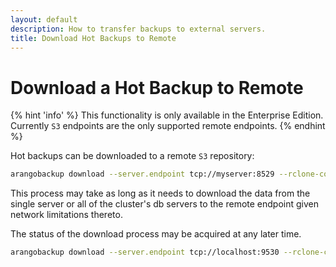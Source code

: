 ```yaml
---
layout: default
description: How to transfer backups to external servers.
title: Download Hot Backups to Remote
---
```

Download a Hot Backup to Remote
===============================

{% hint 'info' %}
This functionality is only available in the Enterprise Edition.
Currently `S3` endpoints are the only supported remote endpoints.
{% endhint %}

Hot backups can be downloaded to a remote `S3` repository:

```bash
arangobackup download --server.endpoint tcp://myserver:8529 --rclone-config-file /path/to/remote.json --identifier 2019-05-13T07.15.43Z_some-label --remote-path S3://remote-endpoint/remote-directory
```

This process may take as long as it needs to download the data from the
single server or all of the cluster's db servers to the remote
endpoint given network limitations thereto.

The status of the download process may be acquired at any later time.

```bash
arangobackup download --server.endpoint tcp://localhost:9530 --rclone-config-file ~/remote.json --remote-path S3://remote-endpoint/remote-directory --status-id=1234
```
